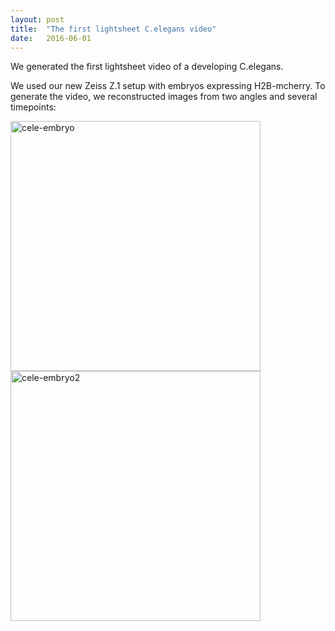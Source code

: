 ```yaml
---
layout: post
title:  "The first lightsheet C.elegans video"
date:   2016-06-01    
---
```


We generated the first lightsheet video of a developing C.elegans.  

We used our new Zeiss Z.1 setup with embryos expressing H2B-mcherry. To generate the video, we reconstructed images from two angles and several timepoints: 

<img src="http://i.imgur.com/2xJOcnC.gif" alt="cele-embryo" height="400">
<img src="http://i.imgur.com/6fzctlY.gif" alt="cele-embryo2" height="400">
